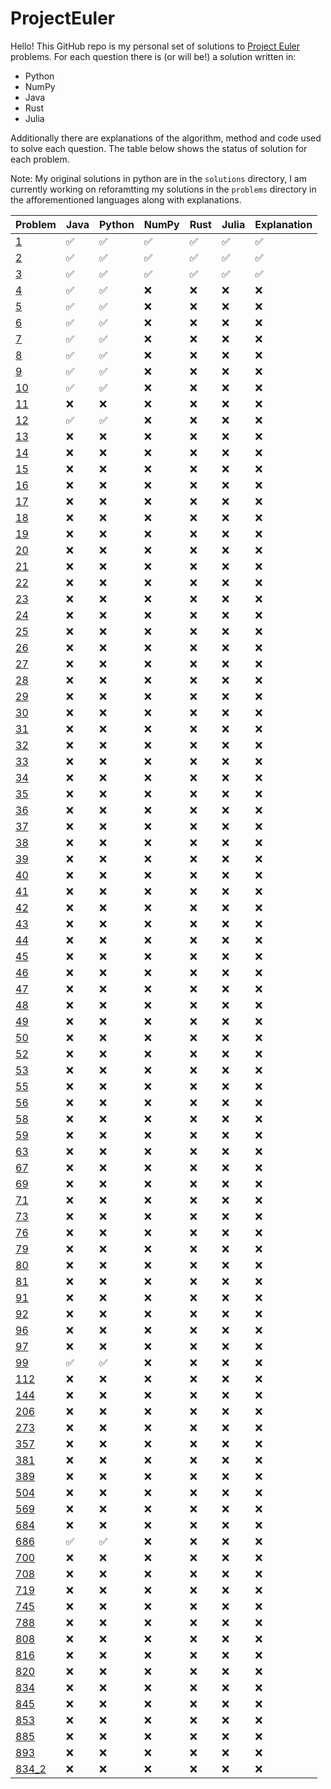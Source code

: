 # ProjectEuler
Hello! This GitHub repo is my personal set of solutions to
[Project Euler](https://projecteuler.net/) problems. For each question 
there is (or will be!) a solution written in:
* Python
* NumPy
* Java 
* Rust
* Julia 

Additionally there are explanations of the algorithm, method and code 
used to solve each question. The table below shows the status of solution 
for each problem.

Note: My original solutions in python are in the `solutions` directory, I am currently working on 
reforamtting my solutions in the `problems` directory in the afforementioned languages along with 
explanations.

| Problem | Java | Python | NumPy | Rust | Julia | Explanation | 
|---------|------|--------|-------|------|-------|-------------|
|[1](https://github.com/bhcrane91/ProjectEuler/tree/main/problems/1)|✅|✅|✅|✅|✅|✅|
|[2](https://github.com/bhcrane91/ProjectEuler/tree/main/problems/2)|✅|✅|✅|✅|✅|✅|
|[3](https://github.com/bhcrane91/ProjectEuler/tree/main/problems/3)|✅|✅|✅|✅|✅|✅|
|[4](https://github.com/bhcrane91/ProjectEuler/tree/main/problems/4)|✅|✅|❌|❌|❌|❌|
|[5](https://github.com/bhcrane91/ProjectEuler/tree/main/problems/5)|✅|✅|❌|❌|❌|❌|
|[6](https://github.com/bhcrane91/ProjectEuler/tree/main/problems/6)|✅|✅|❌|❌|❌|❌|
|[7](https://github.com/bhcrane91/ProjectEuler/tree/main/problems/7)|✅|✅|❌|❌|❌|❌|
|[8](https://github.com/bhcrane91/ProjectEuler/tree/main/problems/8)|✅|✅|❌|❌|❌|❌|
|[9](https://github.com/bhcrane91/ProjectEuler/tree/main/problems/9)|✅|✅|❌|❌|❌|❌|
|[10](https://github.com/bhcrane91/ProjectEuler/tree/main/problems/10)|✅|✅|❌|❌|❌|❌|
|[11](https://github.com/bhcrane91/ProjectEuler/tree/main/problems/11)|❌|❌|❌|❌|❌|❌|
|[12](https://github.com/bhcrane91/ProjectEuler/tree/main/problems/12)|✅|✅|❌|❌|❌|❌|
|[13](https://github.com/bhcrane91/ProjectEuler/tree/main/problems/13)|❌|❌|❌|❌|❌|❌|
|[14](https://github.com/bhcrane91/ProjectEuler/tree/main/problems/14)|❌|❌|❌|❌|❌|❌|
|[15](https://github.com/bhcrane91/ProjectEuler/tree/main/problems/15)|❌|❌|❌|❌|❌|❌|
|[16](https://github.com/bhcrane91/ProjectEuler/tree/main/problems/16)|❌|❌|❌|❌|❌|❌|
|[17](https://github.com/bhcrane91/ProjectEuler/tree/main/problems/17)|❌|❌|❌|❌|❌|❌|
|[18](https://github.com/bhcrane91/ProjectEuler/tree/main/problems/18)|❌|❌|❌|❌|❌|❌|
|[19](https://github.com/bhcrane91/ProjectEuler/tree/main/problems/19)|❌|❌|❌|❌|❌|❌|
|[20](https://github.com/bhcrane91/ProjectEuler/tree/main/problems/20)|❌|❌|❌|❌|❌|❌|
|[21](https://github.com/bhcrane91/ProjectEuler/tree/main/problems/21)|❌|❌|❌|❌|❌|❌|
|[22](https://github.com/bhcrane91/ProjectEuler/tree/main/problems/22)|❌|❌|❌|❌|❌|❌|
|[23](https://github.com/bhcrane91/ProjectEuler/tree/main/problems/23)|❌|❌|❌|❌|❌|❌|
|[24](https://github.com/bhcrane91/ProjectEuler/tree/main/problems/24)|❌|❌|❌|❌|❌|❌|
|[25](https://github.com/bhcrane91/ProjectEuler/tree/main/problems/25)|❌|❌|❌|❌|❌|❌|
|[26](https://github.com/bhcrane91/ProjectEuler/tree/main/problems/26)|❌|❌|❌|❌|❌|❌|
|[27](https://github.com/bhcrane91/ProjectEuler/tree/main/problems/27)|❌|❌|❌|❌|❌|❌|
|[28](https://github.com/bhcrane91/ProjectEuler/tree/main/problems/28)|❌|❌|❌|❌|❌|❌|
|[29](https://github.com/bhcrane91/ProjectEuler/tree/main/problems/29)|❌|❌|❌|❌|❌|❌|
|[30](https://github.com/bhcrane91/ProjectEuler/tree/main/problems/30)|❌|❌|❌|❌|❌|❌|
|[31](https://github.com/bhcrane91/ProjectEuler/tree/main/problems/31)|❌|❌|❌|❌|❌|❌|
|[32](https://github.com/bhcrane91/ProjectEuler/tree/main/problems/32)|❌|❌|❌|❌|❌|❌|
|[33](https://github.com/bhcrane91/ProjectEuler/tree/main/problems/33)|❌|❌|❌|❌|❌|❌|
|[34](https://github.com/bhcrane91/ProjectEuler/tree/main/problems/34)|❌|❌|❌|❌|❌|❌|
|[35](https://github.com/bhcrane91/ProjectEuler/tree/main/problems/35)|❌|❌|❌|❌|❌|❌|
|[36](https://github.com/bhcrane91/ProjectEuler/tree/main/problems/36)|❌|❌|❌|❌|❌|❌|
|[37](https://github.com/bhcrane91/ProjectEuler/tree/main/problems/37)|❌|❌|❌|❌|❌|❌|
|[38](https://github.com/bhcrane91/ProjectEuler/tree/main/problems/38)|❌|❌|❌|❌|❌|❌|
|[39](https://github.com/bhcrane91/ProjectEuler/tree/main/problems/39)|❌|❌|❌|❌|❌|❌|
|[40](https://github.com/bhcrane91/ProjectEuler/tree/main/problems/40)|❌|❌|❌|❌|❌|❌|
|[41](https://github.com/bhcrane91/ProjectEuler/tree/main/problems/41)|❌|❌|❌|❌|❌|❌|
|[42](https://github.com/bhcrane91/ProjectEuler/tree/main/problems/42)|❌|❌|❌|❌|❌|❌|
|[43](https://github.com/bhcrane91/ProjectEuler/tree/main/problems/43)|❌|❌|❌|❌|❌|❌|
|[44](https://github.com/bhcrane91/ProjectEuler/tree/main/problems/44)|❌|❌|❌|❌|❌|❌|
|[45](https://github.com/bhcrane91/ProjectEuler/tree/main/problems/45)|❌|❌|❌|❌|❌|❌|
|[46](https://github.com/bhcrane91/ProjectEuler/tree/main/problems/46)|❌|❌|❌|❌|❌|❌|
|[47](https://github.com/bhcrane91/ProjectEuler/tree/main/problems/47)|❌|❌|❌|❌|❌|❌|
|[48](https://github.com/bhcrane91/ProjectEuler/tree/main/problems/48)|❌|❌|❌|❌|❌|❌|
|[49](https://github.com/bhcrane91/ProjectEuler/tree/main/problems/49)|❌|❌|❌|❌|❌|❌|
|[50](https://github.com/bhcrane91/ProjectEuler/tree/main/problems/50)|❌|❌|❌|❌|❌|❌|
|[52](https://github.com/bhcrane91/ProjectEuler/tree/main/problems/52)|❌|❌|❌|❌|❌|❌|
|[53](https://github.com/bhcrane91/ProjectEuler/tree/main/problems/53)|❌|❌|❌|❌|❌|❌|
|[55](https://github.com/bhcrane91/ProjectEuler/tree/main/problems/55)|❌|❌|❌|❌|❌|❌|
|[56](https://github.com/bhcrane91/ProjectEuler/tree/main/problems/56)|❌|❌|❌|❌|❌|❌|
|[58](https://github.com/bhcrane91/ProjectEuler/tree/main/problems/58)|❌|❌|❌|❌|❌|❌|
|[59](https://github.com/bhcrane91/ProjectEuler/tree/main/problems/59)|❌|❌|❌|❌|❌|❌|
|[63](https://github.com/bhcrane91/ProjectEuler/tree/main/problems/63)|❌|❌|❌|❌|❌|❌|
|[67](https://github.com/bhcrane91/ProjectEuler/tree/main/problems/67)|❌|❌|❌|❌|❌|❌|
|[69](https://github.com/bhcrane91/ProjectEuler/tree/main/problems/69)|❌|❌|❌|❌|❌|❌|
|[71](https://github.com/bhcrane91/ProjectEuler/tree/main/problems/71)|❌|❌|❌|❌|❌|❌|
|[73](https://github.com/bhcrane91/ProjectEuler/tree/main/problems/73)|❌|❌|❌|❌|❌|❌|
|[76](https://github.com/bhcrane91/ProjectEuler/tree/main/problems/76)|❌|❌|❌|❌|❌|❌|
|[79](https://github.com/bhcrane91/ProjectEuler/tree/main/problems/79)|❌|❌|❌|❌|❌|❌|
|[80](https://github.com/bhcrane91/ProjectEuler/tree/main/problems/80)|❌|❌|❌|❌|❌|❌|
|[81](https://github.com/bhcrane91/ProjectEuler/tree/main/problems/81)|❌|❌|❌|❌|❌|❌|
|[91](https://github.com/bhcrane91/ProjectEuler/tree/main/problems/91)|❌|❌|❌|❌|❌|❌|
|[92](https://github.com/bhcrane91/ProjectEuler/tree/main/problems/92)|❌|❌|❌|❌|❌|❌|
|[96](https://github.com/bhcrane91/ProjectEuler/tree/main/problems/96)|❌|❌|❌|❌|❌|❌|
|[97](https://github.com/bhcrane91/ProjectEuler/tree/main/problems/97)|❌|❌|❌|❌|❌|❌|
|[99](https://github.com/bhcrane91/ProjectEuler/tree/main/problems/99)|✅|✅|❌|❌|❌|❌|
|[112](https://github.com/bhcrane91/ProjectEuler/tree/main/problems/112)|❌|❌|❌|❌|❌|❌|
|[144](https://github.com/bhcrane91/ProjectEuler/tree/main/problems/144)|❌|❌|❌|❌|❌|❌|
|[206](https://github.com/bhcrane91/ProjectEuler/tree/main/problems/206)|❌|❌|❌|❌|❌|❌|
|[273](https://github.com/bhcrane91/ProjectEuler/tree/main/problems/273)|❌|❌|❌|❌|❌|❌|
|[357](https://github.com/bhcrane91/ProjectEuler/tree/main/problems/357)|❌|❌|❌|❌|❌|❌|
|[381](https://github.com/bhcrane91/ProjectEuler/tree/main/problems/381)|❌|❌|❌|❌|❌|❌|
|[389](https://github.com/bhcrane91/ProjectEuler/tree/main/problems/389)|❌|❌|❌|❌|❌|❌|
|[504](https://github.com/bhcrane91/ProjectEuler/tree/main/problems/504)|❌|❌|❌|❌|❌|❌|
|[569](https://github.com/bhcrane91/ProjectEuler/tree/main/problems/569)|❌|❌|❌|❌|❌|❌|
|[684](https://github.com/bhcrane91/ProjectEuler/tree/main/problems/684)|❌|❌|❌|❌|❌|❌|
|[686](https://github.com/bhcrane91/ProjectEuler/tree/main/problems/686)|✅|✅|❌|❌|❌|❌|
|[700](https://github.com/bhcrane91/ProjectEuler/tree/main/problems/700)|❌|❌|❌|❌|❌|❌|
|[708](https://github.com/bhcrane91/ProjectEuler/tree/main/problems/708)|❌|❌|❌|❌|❌|❌|
|[719](https://github.com/bhcrane91/ProjectEuler/tree/main/problems/719)|❌|❌|❌|❌|❌|❌|
|[745](https://github.com/bhcrane91/ProjectEuler/tree/main/problems/745)|❌|❌|❌|❌|❌|❌|
|[788](https://github.com/bhcrane91/ProjectEuler/tree/main/problems/788)|❌|❌|❌|❌|❌|❌|
|[808](https://github.com/bhcrane91/ProjectEuler/tree/main/problems/808)|❌|❌|❌|❌|❌|❌|
|[816](https://github.com/bhcrane91/ProjectEuler/tree/main/problems/816)|❌|❌|❌|❌|❌|❌|
|[820](https://github.com/bhcrane91/ProjectEuler/tree/main/problems/820)|❌|❌|❌|❌|❌|❌|
|[834](https://github.com/bhcrane91/ProjectEuler/tree/main/problems/834)|❌|❌|❌|❌|❌|❌|
|[845](https://github.com/bhcrane91/ProjectEuler/tree/main/problems/845)|❌|❌|❌|❌|❌|❌|
|[853](https://github.com/bhcrane91/ProjectEuler/tree/main/problems/853)|❌|❌|❌|❌|❌|❌|
|[885](https://github.com/bhcrane91/ProjectEuler/tree/main/problems/885)|❌|❌|❌|❌|❌|❌|
|[893](https://github.com/bhcrane91/ProjectEuler/tree/main/problems/893)|❌|❌|❌|❌|❌|❌|
|[834_2](https://github.com/bhcrane91/ProjectEuler/tree/main/problems/834_2)|❌|❌|❌|❌|❌|❌|


